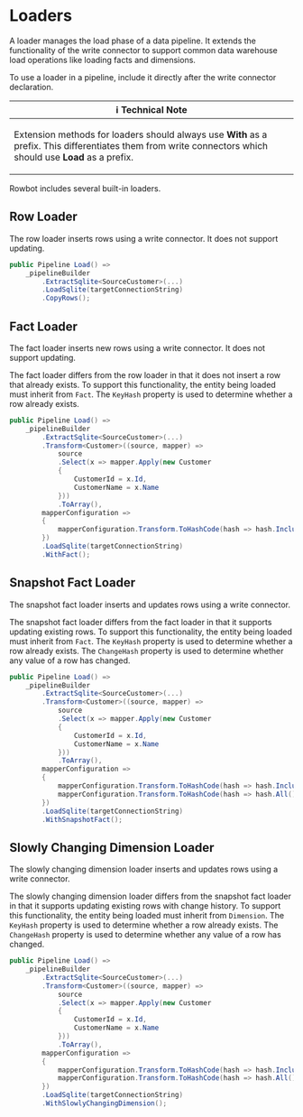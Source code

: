 # Loaders
A loader manages the load phase of a data pipeline. It extends the functionality of the write connector to support common data warehouse load operations like loading facts and dimensions.

To use a loader in a pipeline, include it directly after the write connector declaration.

| :information_source: Technical Note |
| --- |
| <p>Extension methods for loaders should always use <strong>With</strong> as a prefix. This differentiates them from write connectors which should use <strong>Load</strong> as a prefix.</p> |

Rowbot includes several built-in loaders.

## Row Loader
The row loader inserts rows using a write connector. It does not support updating.

```csharp
public Pipeline Load() =>
    _pipelineBuilder
        .ExtractSqlite<SourceCustomer>(...)
        .LoadSqlite(targetConnectionString)
        .CopyRows();
```

## Fact Loader
The fact loader inserts new rows using a write connector. It does not support updating.

The fact loader differs from the row loader in that it does not insert a row that already exists. To support this functionality, the entity being loaded must inherit from `Fact`. The `KeyHash` property is used to determine whether a row already exists.

```csharp
public Pipeline Load() =>
    _pipelineBuilder
        .ExtractSqlite<SourceCustomer>(...)
        .Transform<Customer>((source, mapper) =>
            source
            .Select(x => mapper.Apply(new Customer
            {
                CustomerId = x.Id,
                CustomerName = x.Name
            }))
            .ToArray(),
        mapperConfiguration =>
        {
            mapperConfiguration.Transform.ToHashCode(hash => hash.Include(x => x.CustomerId), target => target.KeyHash);
        })
        .LoadSqlite(targetConnectionString)
        .WithFact();
```

## Snapshot Fact Loader
The snapshot fact loader inserts and updates rows using a write connector.

The snapshot fact loader differs from the fact loader in that it supports updating existing rows. To support this functionality, the entity being loaded must inherit from `Fact`. The `KeyHash` property is used to determine whether a row already exists. The `ChangeHash` property is used to determine whether any value of a row has changed.

```csharp
public Pipeline Load() =>
    _pipelineBuilder
        .ExtractSqlite<SourceCustomer>(...)
        .Transform<Customer>((source, mapper) =>
            source
            .Select(x => mapper.Apply(new Customer
            {
                CustomerId = x.Id,
                CustomerName = x.Name
            }))
            .ToArray(),
        mapperConfiguration =>
        {
            mapperConfiguration.Transform.ToHashCode(hash => hash.Include(x => x.CustomerId), target => target.KeyHash);
            mapperConfiguration.Transform.ToHashCode(hash => hash.All(), target => target.ChangeHash);
        })
        .LoadSqlite(targetConnectionString)
        .WithSnapshotFact();
```

## Slowly Changing Dimension Loader
The slowly changing dimension loader inserts and updates rows using a write connector.

The slowly changing dimension loader differs from the snapshot fact loader in that it supports updating existing rows with change history. To support this functionality, the entity being loaded must inherit from `Dimension`. The `KeyHash` property is used to determine whether a row already exists. The `ChangeHash` property is used to determine whether any value of a row has changed.

```csharp
public Pipeline Load() =>
    _pipelineBuilder
        .ExtractSqlite<SourceCustomer>(...)
        .Transform<Customer>((source, mapper) =>
            source
            .Select(x => mapper.Apply(new Customer
            {
                CustomerId = x.Id,
                CustomerName = x.Name
            }))
            .ToArray(),
        mapperConfiguration =>
        {
            mapperConfiguration.Transform.ToHashCode(hash => hash.Include(x => x.CustomerId), target => target.KeyHash);
            mapperConfiguration.Transform.ToHashCode(hash => hash.All(), target => target.ChangeHash);
        })
        .LoadSqlite(targetConnectionString)
        .WithSlowlyChangingDimension();
```